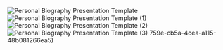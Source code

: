 ![Personal Biography Presentation Template](https://github.com/Alexander-Manosalva-Peralta/Proyecto-De-Fundamentos/assets/156023729/d459d6d5-b869-4630-9291-1fb1f8dbb368)
![Personal Biography Presentation Template (1)](https://github.com/Alexander-Manosalva-Peralta/Proyecto-De-Fundamentos/assets/156023729/dab9e04b-7d83-41b2-86e9-12ab81f3784f)
![Personal Biography Presentation Template (2)](https://github.com/Alexander-Manosalva-Peralta/Proyecto-De-Fundamentos/assets/156023729/7d9edb4e-f000-4d21-aeb3-5b896e09eed3)
![Personal Biography Presentation Template (3)](https://github.com/Alexander-Manosalva-Peralta/Proyecto-De-Fundamentos/assets/156023729/f2ea36af-71c3-4fb1-8f9b-4eaac239e4f5)
759e-cb5a-4cea-a115-48b081266ea5)

